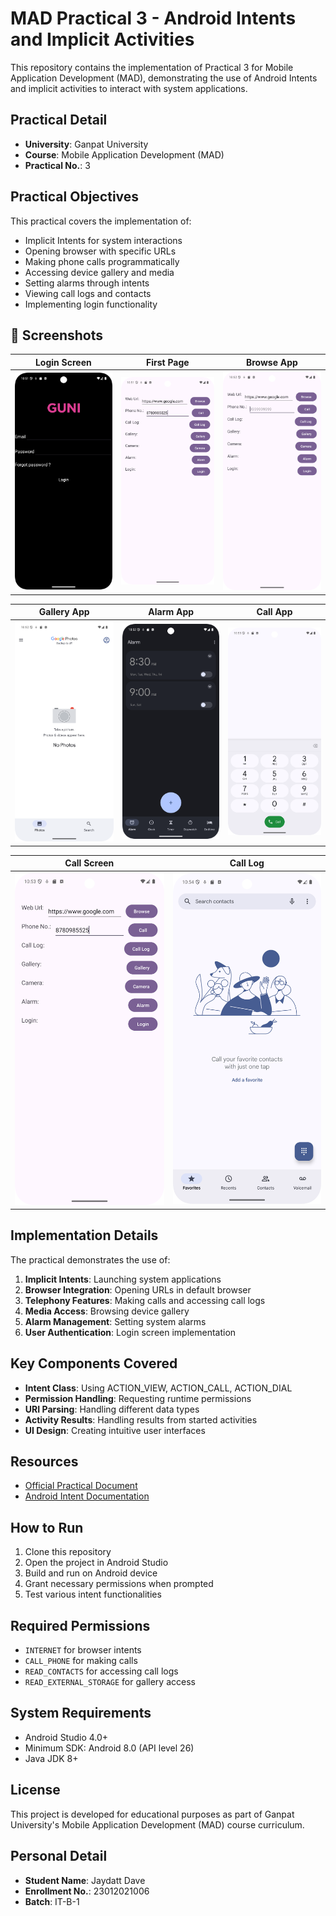 



# MAD Practical 3 - Android Intents and Implicit Activities

This repository contains the implementation of Practical 3 for Mobile Application Development (MAD), demonstrating the use of Android Intents and implicit activities to interact with system applications.

## Practical Detail

- **University**: Ganpat University
- **Course**: Mobile Application Development (MAD)
- **Practical No.**: 3

## Practical Objectives
This practical covers the implementation of:
- Implicit Intents for system interactions
- Opening browser with specific URLs
- Making phone calls programmatically
- Accessing device gallery and media
- Setting alarms through intents
- Viewing call logs and contacts
- Implementing login functionality

## 📸 Screenshots

| Login Screen | First Page | Browse App |
|--------------|------------|-------------|
| <img src="https://github.com/jddas10/MAD_23012021006_practial3/blob/master/Screenshot_20250824_225146.png" width="250"/> | <img src="https://github.com/jddas10/MAD_23012021006_practial3/blob/master/Screenshot_20250824_225227.png" width="250"/> | <img src="https://github.com/jddas10/MAD_23012021006_practial3/blob/master/Screenshot_20250824_225251.png" width="250"/> |

| Gallery App | Alarm App | Call App |
|-------------|-----------|----------|
| <img src="https://github.com/jddas10/MAD_23012021006_practial3/blob/master/Screenshot_20250824_225308.png" width="250"/> | <img src="https://github.com/jddas10/MAD_23012021006_practial3/blob/master/Screenshot_20250824_225323.png" width="250"/> | <img src="https://github.com/jddas10/MAD_23012021006_practial3/blob/master/Screenshot_20250824_225351.png" width="250"/> |

| Call Screen | Call Log |
|-------------|-----------|
| <img src="https://github.com/jddas10/MAD_23012021006_practial3/blob/master/Screenshot_20250824_225427.png" width="250"/> | <img src="https://github.com/jddas10/MAD_23012021006_practial3/blob/master/Screenshot_20250824_225447.png" width="250"/> |

## Implementation Details
The practical demonstrates the use of:
1. **Implicit Intents**: Launching system applications
2. **Browser Integration**: Opening URLs in default browser
3. **Telephony Features**: Making calls and accessing call logs
4. **Media Access**: Browsing device gallery
5. **Alarm Management**: Setting system alarms
6. **User Authentication**: Login screen implementation

## Key Components Covered
- **Intent Class**: Using ACTION_VIEW, ACTION_CALL, ACTION_DIAL
- **Permission Handling**: Requesting runtime permissions
- **URI Parsing**: Handling different data types
- **Activity Results**: Handling results from started activities
- **UI Design**: Creating intuitive user interfaces

## Resources
- [Official Practical Document](https://sites.google.com/ganpatuniversity.ac.in/mad/practical-list/practical-3?authuser=0)
- [Android Intent Documentation](https://developer.android.com/reference/android/content/Intent)

## How to Run
1. Clone this repository
2. Open the project in Android Studio
3. Build and run on Android device
4. Grant necessary permissions when prompted
5. Test various intent functionalities

## Required Permissions
- `INTERNET` for browser intents
- `CALL_PHONE` for making calls
- `READ_CONTACTS` for accessing call logs
- `READ_EXTERNAL_STORAGE` for gallery access

## System Requirements
- Android Studio 4.0+
- Minimum SDK: Android 8.0 (API level 26)
- Java JDK 8+

## License
This project is developed for educational purposes as part of Ganpat University's Mobile Application Development (MAD) course curriculum.

## Personal Detail

- **Student Name**: Jaydatt Dave
- **Enrollment No.**: 23012021006
- **Batch**: IT-B-1

